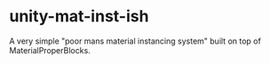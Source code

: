 # unity-mat-inst-ish
A very simple "poor mans material instancing system" built on top of MaterialProperBlocks.



